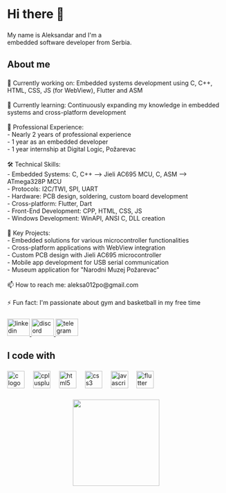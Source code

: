 <h1 align="left">Hi there 👋</h1>

###

<p align="left">My name is Aleksandar and I'm a<br>embedded software developer from Serbia.</p>

###

<h2 align="left">About me</h2>

###

<p align="left">🔭 Currently working on: Embedded systems development using C, C++, HTML, CSS, JS (for WebView), Flutter and ASM<br><br>🌱 Currently learning: Continuously expanding my knowledge in embedded systems and cross-platform development<br><br>💼 Professional Experience:<br>- Nearly 2 years of professional experience<br>- 1 year as an embedded developer<br>- 1 year internship at Digital Logic, Požarevac<br><br>🛠️ Technical Skills:<br>- Embedded Systems: C, C++ --> Jieli AC695 MCU, C, ASM --> ATmega328P MCU<br>- Protocols: I2C/TWI, SPI, UART<br>- Hardware: PCB design, soldering, custom board development<br>- Cross-platform: Flutter, Dart<br>- Front-End Development: CPP, HTML, CSS, JS<br>- Windows Development: WinAPI, ANSI C, DLL creation<br><br>🎯 Key Projects:<br>- Embedded solutions for various microcontroller functionalities<br>- Cross-platform applications with WebView integration<br>- Custom PCB design with Jieli AC695 microcontroller<br>- Mobile app development for USB serial communication<br>- Museum application for "Narodni Muzej Požarevac"<br><br>📫 How to reach me: aleksa012po@gmail.com<br><br>⚡ Fun fact: I'm passionate about gym and basketball in my free time</p>

###

<div align="left">
  <a href="https://www.linkedin.com/in/aleksandar-bogdanovi%C4%87-b3817a223/" target="_blank">
    <img src="https://raw.githubusercontent.com/maurodesouza/profile-readme-generator/master/src/assets/icons/social/linkedin/default.svg" width="52" height="40" alt="linkedin logo"  />
  </a>
  <a href="https://discord.com/users/https://www.linkedin.com/in/aleksandar-bogdanovi%C4%87-b3817a223/" target="_blank">
    <img src="https://raw.githubusercontent.com/maurodesouza/profile-readme-generator/master/src/assets/icons/social/discord/default.svg" width="52" height="40" alt="discord logo"  />
  </a>
  <a href="https://t.me/aleksa012po" target="_blank">
    <img src="https://raw.githubusercontent.com/maurodesouza/profile-readme-generator/master/src/assets/icons/social/telegram/default.svg" width="52" height="40" alt="telegram logo"  />
  </a>
</div>

###

<h2 align="left">I code with</h2>

###

<div align="left">
  <img src="https://cdn.jsdelivr.net/gh/devicons/devicon/icons/c/c-original.svg" height="40" alt="c logo"  />
  <img width="12" />
  <img src="https://cdn.jsdelivr.net/gh/devicons/devicon/icons/cplusplus/cplusplus-original.svg" height="40" alt="cplusplus logo"  />
  <img width="12" />
  <img src="https://cdn.jsdelivr.net/gh/devicons/devicon/icons/html5/html5-original.svg" height="40" alt="html5 logo"  />
  <img width="12" />
  <img src="https://cdn.jsdelivr.net/gh/devicons/devicon/icons/css3/css3-original.svg" height="40" alt="css3 logo"  />
  <img width="12" />
  <img src="https://cdn.jsdelivr.net/gh/devicons/devicon/icons/javascript/javascript-original.svg" height="40" alt="javascript logo"  />
  <img width="12" />
  <img src="https://cdn.jsdelivr.net/gh/devicons/devicon/icons/flutter/flutter-original.svg" height="40" alt="flutter logo"  />
</div>

###

<div align="center">
  <img height="200" src="https://1drv.ms/i/c/c073af6b0a7cddcd/EWUgYTmczVtJrke6-F_lnTABaacrZvpvvPC1kfPELMvU-Q?e=flhF8w"  />
</div>

###
